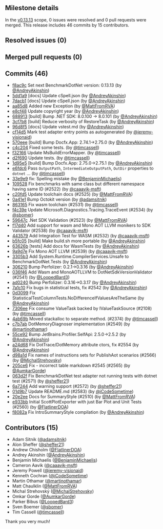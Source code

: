 ## Milestone details

In the [v0.13.13](https://github.com/dotnet/BenchmarkDotNet/issues?q=milestone:v0.13.13) scope, 
0 issues were resolved and 0 pull requests were merged.
This release includes 46 commits by 15 contributors.

## Resolved issues (0)


## Merged pull requests (0)


## Commits (46)

* [f8ac9c](https://github.com/dotnet/BenchmarkDotNet/commit/f8ac9cf7cbdde9178d29f8544ed68ad40fd7c33d) Set next BenchmarkDotNet version: 0.13.13 (by [@AndreyAkinshin](https://github.com/AndreyAkinshin))
* [5dd1a9](https://github.com/dotnet/BenchmarkDotNet/commit/5dd1a985812d3c74f9dcca3c709be182e87c7a08) [docs] Update cSpell.json (by [@AndreyAkinshin](https://github.com/AndreyAkinshin))
* [7dacb1](https://github.com/dotnet/BenchmarkDotNet/commit/7dacb16249714932b94c60257951ef9e4371f7d5) [docs] Update cSpell.json (by [@AndreyAkinshin](https://github.com/AndreyAkinshin))
* [aa85d8](https://github.com/dotnet/BenchmarkDotNet/commit/aa85d8c93eba64a19c7e9ed3c8df3f125bd16a5f) Added new Exception (by [@MattFromRVA](https://github.com/MattFromRVA))
* [e8cf48](https://github.com/dotnet/BenchmarkDotNet/commit/e8cf488c29256a17bbc370c21f31dc7a4b9362c5) Update copyright year (by [@AndreyAkinshin](https://github.com/AndreyAkinshin))
* [688913](https://github.com/dotnet/BenchmarkDotNet/commit/688913230db0cbf6a175ed604fb517784c927f2e) [build] Bump .NET SDK: 8.0.100 -> 8.0.101 (by [@AndreyAkinshin](https://github.com/AndreyAkinshin))
* [3cf7b8](https://github.com/dotnet/BenchmarkDotNet/commit/3cf7b8da7ca1609892fc1a57f988da86bfcb2af3) [build] Reduce verbosity of RestoreTask (by [@AndreyAkinshin](https://github.com/AndreyAkinshin))
* [96d8f5](https://github.com/dotnet/BenchmarkDotNet/commit/96d8f5cb71bf5846c88eebe1d6683627505f0469) [docs] Update vstest.md (by [@AndreyAkinshin](https://github.com/AndreyAkinshin))
* [cf14d5](https://github.com/dotnet/BenchmarkDotNet/commit/cf14d594750f5c3d8c6ecf0bf04991d36c95ecc6) Mark test adapter entry points as autogenerated (by [@jeremy-visionaid](https://github.com/jeremy-visionaid))
* [570eee](https://github.com/dotnet/BenchmarkDotNet/commit/570eeefa20c8692662722cd4bf8a1b663bd361b7) [build] Bump Docfx.App: 2.74.1->2.75.0 (by [@AndreyAkinshin](https://github.com/AndreyAkinshin))
* [c4c204](https://github.com/dotnet/BenchmarkDotNet/commit/c4c204204c18bb37f8025f3bbb0c6b38df4687db) Fixed some tests. (by [@timcassell](https://github.com/timcassell))
* [f32166](https://github.com/dotnet/BenchmarkDotNet/commit/f321667bcb908117924f8b718ba1b5643933566d) Update MsBuildErrorMapper. (by [@timcassell](https://github.com/timcassell))
* [d2f690](https://github.com/dotnet/BenchmarkDotNet/commit/d2f6904d5254c2ed47d12b89146360a9014ce130) Update tests. (by [@timcassell](https://github.com/timcassell))
* [1d95e5](https://github.com/dotnet/BenchmarkDotNet/commit/1d95e558da95e837c609a25dad17c25e2d3dcda5) [build] Bump Docfx.App: 2.75.0->2.75.1 (by [@AndreyAkinshin](https://github.com/AndreyAkinshin))
* [e6fdc6](https://github.com/dotnet/BenchmarkDotNet/commit/e6fdc6b3c4d540983641f5aeca9c93308dc0da7a) Pass `OutputPath`, `IntermediateOutputPath`, `OutDir` properties to `dotnet` ... (by [@timcassell](https://github.com/timcassell))
* [33e9e9](https://github.com/dotnet/BenchmarkDotNet/commit/33e9e93a29a4d05d44dd2771049af0b1604aa551) fix: Spelling mistake (by [@BenjaminMichaelis](https://github.com/BenjaminMichaelis))
* [109528](https://github.com/dotnet/BenchmarkDotNet/commit/109528020e573ef33660e1eea5cac70de7e38e91) Fix benchmarks with same class but different namespace having same ID (#2522) (by [@caaavik-msft](https://github.com/caaavik-msft))
* [c20fd5](https://github.com/dotnet/BenchmarkDotNet/commit/c20fd51959225de1de95c086a34c3686af374727) Update toolchain docs (#2525) (by [@MattFromRVA](https://github.com/MattFromRVA))
* [0a41e1](https://github.com/dotnet/BenchmarkDotNet/commit/0a41e16424cb256caacfdaf490782be83f5b57f4) Bump Octokit version (by [@adamsitnik](https://github.com/adamsitnik))
* [863165](https://github.com/dotnet/BenchmarkDotNet/commit/8631651a33f46c68e07972bbdf72eae7736fceb0) Fix wasm toolchain (#2531) (by [@timcassell](https://github.com/timcassell))
* [f4c39e](https://github.com/dotnet/BenchmarkDotNet/commit/f4c39ee17ec1ddc55da61fd06d1bf18cb293f062) Update Microsoft.Diagnostics.Tracing.TraceEvent (#2534) (by [@sbomer](https://github.com/sbomer))
* [59647c](https://github.com/dotnet/BenchmarkDotNet/commit/59647c9f11d6e66ab596d5019e58bb4ac54498f3) .Net SDK Validation (#2523) (by [@MattFromRVA](https://github.com/MattFromRVA))
* [f17d40](https://github.com/dotnet/BenchmarkDotNet/commit/f17d40ee0c031248a9b04ab2c7238fbbd32daff4) Add support for wasm and Mono AOT LLVM monikers to SDK Validator (#2538) (by [@caaavik-msft](https://github.com/caaavik-msft))
* [443579](https://github.com/dotnet/BenchmarkDotNet/commit/4435799acc497f49c2ceba8588668e595d19044f) Add Integration Test for WASM (#2532) (by [@caaavik-msft](https://github.com/caaavik-msft))
* [b5fc05](https://github.com/dotnet/BenchmarkDotNet/commit/b5fc0595587eda8574351177ca35deb7ec79face) [build] Make build.sh more portable (by [@AndreyAkinshin](https://github.com/AndreyAkinshin))
* [63626b](https://github.com/dotnet/BenchmarkDotNet/commit/63626bb357b802c7f724744f2f29ce2921a351dc) [tests] Add docs for WasmTests (by [@AndreyAkinshin](https://github.com/AndreyAkinshin))
* [9a9d7e](https://github.com/dotnet/BenchmarkDotNet/commit/9a9d7e729059ea3a942f1b5347cecb0eeb7d1776) Fix Mono AOT LLVM (#2539) (by [@caaavik-msft](https://github.com/caaavik-msft))
* [3305b3](https://github.com/dotnet/BenchmarkDotNet/commit/3305b3459a8560194df16fec7b51451d44c7d269) Add System.Runtime.CompilerServices.Unsafe to BenchmarkDotNet.Tests (by [@AndreyAkinshin](https://github.com/AndreyAkinshin))
* [306210](https://github.com/dotnet/BenchmarkDotNet/commit/3062103e4ffd3498f7b5fbbcc68437b36aebca5a) Bump Perfolizer: 0.2.1->0.3.16 (by [@AndreyAkinshin](https://github.com/AndreyAkinshin))
* [036f46](https://github.com/dotnet/BenchmarkDotNet/commit/036f466ad93eccefcd456e22bb2c8017546b4b28) Add Wasm and MonoAOTLLVM to DotNetSdkVersionValidator (#2541) (by [@LoopedBard3](https://github.com/LoopedBard3))
* [ad0240](https://github.com/dotnet/BenchmarkDotNet/commit/ad0240c6d60850a026bfcaba85d46aa94cb3795a) Bump Perfolizer: 0.3.16->0.3.17 (by [@AndreyAkinshin](https://github.com/AndreyAkinshin))
* [7a1c10](https://github.com/dotnet/BenchmarkDotNet/commit/7a1c10dd04336499946c10754b186dc513103a4c) Fix bugs in statistical tests, fix #2542 (by [@AndreyAkinshin](https://github.com/AndreyAkinshin))
* [0d3099](https://github.com/dotnet/BenchmarkDotNet/commit/0d3099163a27ec5a34103d83a1967df7293551d0) Fix StatisticalTestColumnTests.NoDifferenceIfValuesAreTheSame (by [@AndreyAkinshin](https://github.com/AndreyAkinshin))
* [7306ee](https://github.com/dotnet/BenchmarkDotNet/commit/7306ee7defe2b3f3a69ffe0b89bb1a9af58dc76c) Fix consume ValueTask backed by IValueTaskSource (#2108) (by [@timcassell](https://github.com/timcassell))
* [4ab69b](https://github.com/dotnet/BenchmarkDotNet/commit/4ab69be430b74469359d70d4557d2ed039e661ce) Moved stackalloc to separate method. (#2374) (by [@timcassell](https://github.com/timcassell))
* [c7b7ab](https://github.com/dotnet/BenchmarkDotNet/commit/c7b7abf0ded44458ad022eacad2fd9990546cd14) DotMemoryDiagnoser implementation (#2549) (by [@martinothamar](https://github.com/martinothamar))
* [55ce92](https://github.com/dotnet/BenchmarkDotNet/commit/55ce92d7fa2aa26e463350e65b7cf6c0c2c78d97) Bump JetBrains.Profiler.SelfApi: 2.5.0->2.5.2 (by [@AndreyAkinshin](https://github.com/AndreyAkinshin))
* [a24d68](https://github.com/dotnet/BenchmarkDotNet/commit/a24d689361c44356b12892424d25bdf27d13d8da) Fix DotTrace/DotMemory attribute ctors, fix #2554 (by [@AndreyAkinshin](https://github.com/AndreyAkinshin))
* [d98a1d](https://github.com/dotnet/BenchmarkDotNet/commit/d98a1d221d8a1968d72be071193e36fad7d99eb1) Fix names of instructions sets for PublishAot scenarios (#2566) (by [@MichalStrehovsky](https://github.com/MichalStrehovsky))
* [205ce6](https://github.com/dotnet/BenchmarkDotNet/commit/205ce61313e7f1b1410d72b20951736b54c70cfd) Fix -  incorrect table markdown #2545 (#2565) (by [@AumkarGorde](https://github.com/AumkarGorde))
* [063d2f](https://github.com/dotnet/BenchmarkDotNet/commit/063d2f0dda0e3a1e0655de666d988d1b76304be4) Fix BenchmarkDotNet test adapter not running tests with dotnet test (#2571) (by [@sheffer21](https://github.com/sheffer21))
* [6a7244](https://github.com/dotnet/BenchmarkDotNet/commit/6a7244d76082f098a19785e4e3b0e0f269fed004) Add warning support (#2572) (by [@sheffer21](https://github.com/sheffer21))
* [01d9b7](https://github.com/dotnet/BenchmarkDotNet/commit/01d9b7889e13cf756068985275a3997217e4a102) Update README.md (#2583) (by [@iCodeSometime](https://github.com/iCodeSometime))
* [20e2ee](https://github.com/dotnet/BenchmarkDotNet/commit/20e2ee7ded7881659fd29143167b93925f16543d) Docs for SummaryStyle (#2510) (by [@MattFromRVA](https://github.com/MattFromRVA))
* [e933bb](https://github.com/dotnet/BenchmarkDotNet/commit/e933bb00774617d51f0bee8508937b7d945599b5) Initial ScottPlotExporter with just Bar Plot and Unit Tests (#2560) (by [@FlatlinerDOA](https://github.com/FlatlinerDOA))
* [f8082a](https://github.com/dotnet/BenchmarkDotNet/commit/f8082a2138b7cf1bda1eab8dca98d7d3c43b9946) Fix IntroSummaryStyle compilation (by [@AndreyAkinshin](https://github.com/AndreyAkinshin))

## Contributors (15)

* Adam Sitnik ([@adamsitnik](https://github.com/adamsitnik))
* Alon Sheffer ([@sheffer21](https://github.com/sheffer21))
* Andrew Chisholm ([@FlatlinerDOA](https://github.com/FlatlinerDOA))
* Andrey Akinshin ([@AndreyAkinshin](https://github.com/AndreyAkinshin))
* Benjamin Michaelis ([@BenjaminMichaelis](https://github.com/BenjaminMichaelis))
* Cameron Aavik ([@caaavik-msft](https://github.com/caaavik-msft))
* Jeremy Powell ([@jeremy-visionaid](https://github.com/jeremy-visionaid))
* Kenneth Cochran ([@iCodeSometime](https://github.com/iCodeSometime))
* Martin Othamar ([@martinothamar](https://github.com/martinothamar))
* Matt Chaulklin ([@MattFromRVA](https://github.com/MattFromRVA))
* Michal Strehovský ([@MichalStrehovsky](https://github.com/MichalStrehovsky))
* Omkar Gorde ([@AumkarGorde](https://github.com/AumkarGorde))
* Parker Bibus ([@LoopedBard3](https://github.com/LoopedBard3))
* Sven Boemer ([@sbomer](https://github.com/sbomer))
* Tim Cassell ([@timcassell](https://github.com/timcassell))

Thank you very much!

